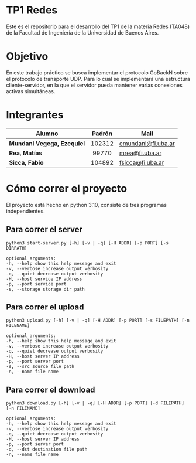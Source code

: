 # TP1 Redes

Este es el repositorio para el desarrollo del TP1 de la materia Redes (TA048) de la Facultad de Ingeniería de la Universidad de Buenos Aires.

# Objetivo

En este trabajo práctico se busca implementar el protocolo GoBackN sobre el protocolo de transporte UDP. Para lo cual se implementará una estructura cliente-servidor, en la que el servidor pueda mantener varias conexiones activas simultáneas.

# Integrantes

| <center>Alumno</center> | <center>Padrón</center> | <center>Mail</center> |
|:------------------------|:-----------------------:|:----------------------|
| **Mundani Vegega, Ezequiel** | 102312 | emundani@fi.uba.ar | 
| **Rea, Matías** | 99770| mrea@fi.uba.ar |
| **Sicca, Fabio** | 104892 | fsicca@fi.uba.ar | 

# Cómo correr el proyecto

El proyecto está hecho en python 3.10, consiste de tres programas independientes.



## Para correr el server

```
python3 start-server.py [-h] [-v | -q] [-H ADDR] [-p PORT] [-s DIRPATH]
```
```
optional arguments:
-h, --help show this help message and exit
-v, --verbose increase output verbosity
-q, --quiet decrease output verbosity
-H, --host service IP address
-p, --port service port
-s, --storage storage dir path
```

## Para correr el upload

```
python3 upload.py [-h] [-v | -q] [-H ADDR] [-p PORT] [-s FILEPATH] [-n FILENAME]
```
```
optional arguments:
-h, --help show this help message and exit
-v, --verbose increase output verbosity
-q, --quiet decrease output verbosity
-H, --host server IP address
-p, --port server port
-s, --src source file path
-n, --name file name
```

## Para correr el download

```
python3 download.py [-h] [-v | -q] [-H ADDR] [-p PORT] [-d FILEPATH] [-n FILENAME]
```
```
optional arguments:
-h, --help show this help message and exit
-v, --verbose increase output verbosity
-q, --quiet decrease output verbosity
-H, --host server IP address
-p, --port server port
-d, --dst destination file path
-n, --name file name
```